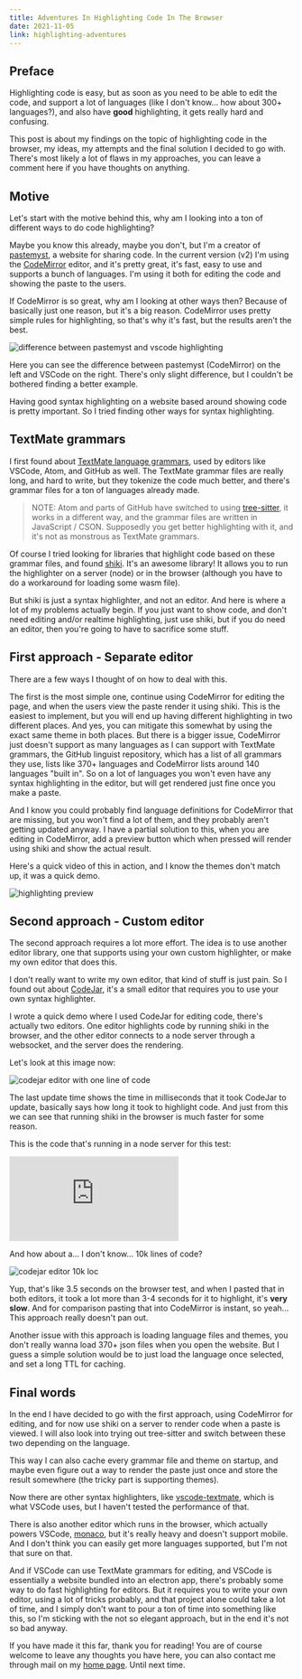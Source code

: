 ```yaml
---
title: Adventures In Highlighting Code In The Browser
date: 2021-11-05
link: highlighting-adventures
---
```


## Preface

Highlighting code is easy, but as soon as you need to be able to edit the code, and support a lot of languages (like I don't know... how about 300+ languages?), and also have **good** highlighting, it gets really hard and confusing.

This post is about my findings on the topic of highlighting code in the browser, my ideas, my attempts and the final solution I decided to go with. There's most likely a lot of flaws in my approaches, you can leave a comment here if you have thoughts on anything.

## Motive

Let's start with the motive behind this, why am I looking into a ton of different ways to do code highlighting?

Maybe you know this already, maybe you don't, but I'm a creator of [pastemyst](https://paste.myst.rs/), a website for sharing code. In the current version (v2) I'm using the [CodeMirror](https://codemirror.net) editor, and it's pretty great, it's fast, easy to use and supports a bunch of languages. I'm using it both for editing the code and showing the paste to the users.

If CodeMirror is so great, why am I looking at other ways then? Because of basically just one reason, but it's a big reason. CodeMirror uses pretty simple rules for highlighting, so that's why it's fast, but the results aren't the best.

![difference between pastemyst and vscode highlighting](/static/images/blog/highlighting/csharp-pastemyst-vscode.png)

Here you can see the difference between pastemyst (CodeMirror) on the left and VSCode on the right. There's only slight difference, but I couldn't be bothered finding a better example.

Having good syntax highlighting on a website based around showing code is pretty important. So I tried finding other ways for syntax highlighting.

## TextMate grammars

I first found about [TextMate language grammars](https://macromates.com/manual/en/language_grammars), used by editors like VSCode, Atom, and GitHub as well. The TextMate grammar files are really long, and hard to write, but they tokenize the code much better, and there's grammar files for a ton of languages already made.

> NOTE: Atom and parts of GitHub have switched to using [tree-sitter](https://tree-sitter.github.io/tree-sitter/), it works in a different way, and the grammar files are written in JavaScript / CSON. Supposedly you get better highlighting with it, and it's not as monstrous as TextMate grammars.

Of course I tried looking for libraries that highlight code based on these grammar files, and found [shiki](https://shiki.matsu.io). It's an awesome library! It allows you to run the highlighter on a server (node) or in the browser (although you have to do a workaround for loading some wasm file).

But shiki is just a syntax highlighter, and not an editor. And here is where a lot of my problems actually begin. If you just want to show code, and don't need editing and/or realtime highlighting, just use shiki, but if you do need an editor, then you're going to have to sacrifice some stuff.

## First approach - Separate editor

There are a few ways I thought of on how to deal with this.

The first is the most simple one, continue using CodeMirror for editing the page, and when the users view the paste render it using shiki. This is the easiest to implement, but you will end up having different highlighting in two different places. And yes, you can mitigate this somewhat by using the exact same theme in both places. But there is a bigger issue, CodeMirror just doesn't support as many languages as I can support with TextMate grammars, the GitHub linguist repository, which has a list of all grammars they use, lists like 370+ languages and CodeMirror lists around 140 languages "built in". So on a lot of languages you won't even have any syntax highlighting in the editor, but will get rendered just fine once you make a paste.

And I know you could probably find language definitions for CodeMirror that are missing, but you won't find a lot of them, and they probably aren't getting updated anyway. I have a partial solution to this, when you are editing in CodeMirror, add a preview button which when pressed will render using shiki and show the actual result.

Here's a quick video of this in action, and I know the themes don't match up, it was a quick demo.

![highlighting preview](/static/images/blog/highlighting/pastemyst-editor-preview.gif)

## Second approach - Custom editor

The second approach requires a lot more effort. The idea is to use another editor library, one that supports using your own custom highlighter, or make my own editor that does this.

I don't really want to write my own editor, that kind of stuff is just pain. So I found out about [CodeJar](https://medv.io/codejar/), it's a small editor that requires you to use your own syntax highlighter.

I wrote a quick demo where I used CodeJar for editing code, there's actually two editors. One editor highlights code by running shiki in the browser, and the other editor connects to a node server through a websocket, and the server does the rendering.

Let's look at this image now:

![codejar editor with one line of code](/static/images/blog/highlighting/codejar-oneliner.png)

The last update time shows the time in milliseconds that it took CodeJar to update, basically says how long it took to highlight code. And just from this we can see that running shiki in the browser is much faster for some reason.

This is the code that's running in a node server for this test:

<iframe src='https://paste.myst.rs/6l043c2o/embed' scrolling='no' style='border:none;'></iframe><script src='https://paste.myst.rs/static/scripts/libs/iframeResizer.js'></script><script>iFrameResize();</script>

And how about a... I don't know... 10k lines of code?

![codejar editor 10k loc](/static/images/blog/highlighting/codejar-10k.png)

Yup, that's like 3.5 seconds on the browser test, and when I pasted that in both editors, it took a lot more than 3-4 seconds for it to highlight, it's **very slow**. And for comparison pasting that into CodeMirror is instant, so yeah... This approach really doesn't pan out.

Another issue with this approach is loading language files and themes, you don't really wanna load 370+ json files when you open the website. But I guess a simple solution would be to just load the language once selected, and set a long TTL for caching.

## Final words

In the end I have decided to go with the first approach, using CodeMirror for editing, and for now use shiki on a server to render code when a paste is viewed. I will also look into trying out tree-sitter and switch between these two depending on the language.

This way I can also cache every grammar file and theme on startup, and maybe even figure out a way to render the paste just once and store the result somewhere (the tricky part is supporting themes).

Now there are other syntax highlighters, like [vscode-textmate](https://github.com/microsoft/vscode-textmate), which is what VSCode uses, but I haven't tested the performance of that.

There is also another editor which runs in the browser, which actually powers VSCode, [monaco](https://microsoft.github.io/monaco-editor/), but it's really heavy and doesn't support mobile. And I don't think you can easily get more languages supported, but I'm not that sure on that.

And if VSCode can use TextMate grammars for editing, and VSCode is essentially a website bundled into an electron app, there's probably some way to do fast highlighting for editors. But it requires you to write your own editor, using a lot of tricks probably, and that project alone could take a lot of time, and I simply don't want to pour a ton of time into something like this, so I'm sticking with the not so elegant approach, but in the end it's not so bad anyway.

If you have made it this far, thank you for reading! You are of course welcome to leave any thoughts you have here, you can also contact me through mail on my [home page](https://myst.rs/). Until next time.
